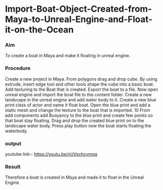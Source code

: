 # Import-Boat-Object-Created-from-Maya-to-Unreal-Engine-and-Float-it-on-the-Ocean
### Aim
To create a boat in Maya and make it floating in unreal engine.

### Procedure
Create a new project in Maya.
From polygons drag and drop cube.
By using extrude, insert edge tool and other tools shape the cube into a basic boat.
Add texturing to the Boat that is created.
Export the boat to a file.
Now open unreal engine and import the boat file to the content folder.
Create a new landscape in the unreal engine and add water body to it.
Create a new blue print class of actor and name it float boat.
Open the blue print and add a static mesh and change the texture to the boat that is imported. 10 From add components add Buoyancy to the blue print and create few points so that boat stay floating.
Drag and drop the created blue print on to the landscape water body.
Press play button now the boat starts floating the waterbody.
### output
youtube link:- https://youtu.be/nUVschcymqg

### Result
Therefore a boat is created in Maya and made it to float in the Unreal Engine.

